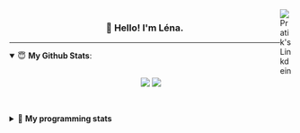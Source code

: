 <!--
<a href="https://twitter.com" target="_blank" rel="nofollow">
 <img align="right" alt="Pratik's Twitter" width="22px" src="https://cdn.jsdelivr.net/npm/simple-icons@v3/icons/twitter.svg" />
</a> 

-->
<a href="https://www.linkedin.com/in/lenagiacalone/" target="_blank" rel="nofollow">
 <img align="right" alt="Pratik's Linkdein" width="22px" src="https://cdn.jsdelivr.net/npm/simple-icons@v3/icons/linkedin.svg" />
</a>



<h3 align="center">👋 Hello! I'm Léna.</h3>

---

<!--
**lgiacalo/lgiacalo** is a ✨ _special_ ✨ repository because its `README.md` (this file) appears on your GitHub profile.

Here are some ideas to get you started:

- 🔭 I’m currently working on ...
- 🌱 I’m currently learning ...
- 👯 I’m looking to collaborate on ...
- 🤔 I’m looking for help with ...
- 💬 Ask me about ...
- 📫 How to reach me: ...
- 😄 Pronouns: ...
- ⚡ Fun fact: ...
-->

<details open>
 <summary> 😇 <b>My Github Stats</b>: </summary>
<br>
<p align = "center">
  <img src = "https://github-readme-stats.vercel.app/api?username=lgiacalo&show_icons=true&theme=nord" width="420">
  <img src = "https://github-readme-stats.vercel.app/api/top-langs/?username=lgiacalo&layout=compact&theme=nord">
</p>
 
<br>
<p align = "center">
  <imp src = "https://github-readme-stats.vercel.app/api/wakatime?username=lgiacalo&theme=nord">
</p>

</details>

<details>
 <summary>🤖 <b>My programming stats</b></summary>
 <br>
 
<!--START_SECTION:waka-->
![Lines of code](https://img.shields.io/badge/From%20Hello%20World%20I%27ve%20Written-965905%20lines%20of%20code-blue)

**🐱 My Github Data** 

> 🏆 1,045 Contributions in the Year 2021
 > 
> 📦 297.2 kB Used in Github's Storage 
 > 
> 🚫 Not Opted to Hire
 > 
> 📜 44 Public Repositories 
 > 
> 🔑 34 Private Repositories  
 > 
**I'm an Early 🐤** 

```text
🌞 Morning    202 commits    █████░░░░░░░░░░░░░░░░░░░░   23.11% 
🌆 Daytime    406 commits    ███████████░░░░░░░░░░░░░░   46.45% 
🌃 Evening    229 commits    ██████░░░░░░░░░░░░░░░░░░░   26.2% 
🌙 Night      37 commits     █░░░░░░░░░░░░░░░░░░░░░░░░   4.23%

```
📅 **I'm Most Productive on Thursday** 

```text
Monday       125 commits    ███░░░░░░░░░░░░░░░░░░░░░░   14.3% 
Tuesday      92 commits     ██░░░░░░░░░░░░░░░░░░░░░░░   10.53% 
Wednesday    168 commits    ████░░░░░░░░░░░░░░░░░░░░░   19.22% 
Thursday     176 commits    █████░░░░░░░░░░░░░░░░░░░░   20.14% 
Friday       169 commits    ████░░░░░░░░░░░░░░░░░░░░░   19.34% 
Saturday     33 commits     █░░░░░░░░░░░░░░░░░░░░░░░░   3.78% 
Sunday       111 commits    ███░░░░░░░░░░░░░░░░░░░░░░   12.7%

```


📊 **This Week I Spent My Time On** 

```text
⌚︎ Time Zone: Europe/Paris

💬 Programming Languages: 
JavaScript               5 hrs 53 mins       ██████████████████████░░░   91.33% 
Python                   23 mins             █░░░░░░░░░░░░░░░░░░░░░░░░   6.18% 
Assembly                 5 mins              ░░░░░░░░░░░░░░░░░░░░░░░░░   1.46% 
JSON                     2 mins              ░░░░░░░░░░░░░░░░░░░░░░░░░   0.6% 
Markdown                 1 min               ░░░░░░░░░░░░░░░░░░░░░░░░░   0.43%

🔥 Editors: 
VS Code                  6 hrs 26 mins       █████████████████████████   100.0%

🐱‍💻 Projects: 
prog                     5 hrs 26 mins       █████████████████████░░░░   84.27% 
irc-retour-au-college    46 mins             ███░░░░░░░░░░░░░░░░░░░░░░   12.04% 
irc-chaine-encode        12 mins             ░░░░░░░░░░░░░░░░░░░░░░░░░   3.26% 
works                    1 min               ░░░░░░░░░░░░░░░░░░░░░░░░░   0.43%

💻 Operating System: 
Mac                      6 hrs 26 mins       █████████████████████████   100.0%

```

**I Mostly Code in C** 

```text
C                        26 repos            ████████░░░░░░░░░░░░░░░░░   32.1% 
JavaScript               16 repos            █████░░░░░░░░░░░░░░░░░░░░   19.75% 
HTML                     8 repos             ██░░░░░░░░░░░░░░░░░░░░░░░   9.88% 
Shell                    8 repos             ██░░░░░░░░░░░░░░░░░░░░░░░   9.88% 
C++                      4 repos             █░░░░░░░░░░░░░░░░░░░░░░░░   4.94%

```


**Timeline**

![Chart not found](https://raw.githubusercontent.com/lgiacalo/lgiacalo/main/charts/bar_graph.png) 


 Last Updated on 11/09/2021
<!--END_SECTION:waka-->

</details>
